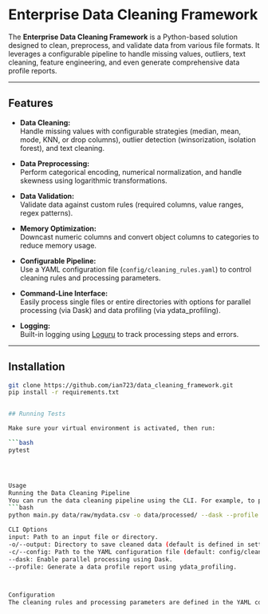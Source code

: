 # Enterprise Data Cleaning Framework

The **Enterprise Data Cleaning Framework** is a Python-based solution designed to clean, preprocess, and validate data from various file formats. It leverages a configurable pipeline to handle missing values, outliers, text cleaning, feature engineering, and even generate comprehensive data profile reports.

---

## Features

- **Data Cleaning:**  
  Handle missing values with configurable strategies (median, mean, mode, KNN, or drop columns), outlier detection (winsorization, isolation forest), and text cleaning.
  
- **Data Preprocessing:**  
  Perform categorical encoding, numerical normalization, and handle skewness using logarithmic transformations.
  
- **Data Validation:**  
  Validate data against custom rules (required columns, value ranges, regex patterns).
  
- **Memory Optimization:**  
  Downcast numeric columns and convert object columns to categories to reduce memory usage.
  
- **Configurable Pipeline:**  
  Use a YAML configuration file (`config/cleaning_rules.yaml`) to control cleaning rules and processing parameters.
  
- **Command-Line Interface:**  
  Easily process single files or entire directories with options for parallel processing (via Dask) and data profiling (via ydata_profiling).
  
- **Logging:**  
  Built-in logging using [Loguru](https://github.com/Delgan/loguru) to track processing steps and errors.

---

## Installation
```bash
git clone https://github.com/ian723/data_cleaning_framework.git
pip install -r requirements.txt


## Running Tests

Make sure your virtual environment is activated, then run:

```bash
pytest




Usage
Running the Data Cleaning Pipeline
You can run the data cleaning pipeline using the CLI. For example, to process a single file:
```bash
python main.py data/raw/mydata.csv -o data/processed/ --dask --profile

CLI Options
input: Path to an input file or directory.
-o/--output: Directory to save cleaned data (default is defined in settings).
-c/--config: Path to the YAML configuration file (default: config/cleaning_rules.yaml).
--dask: Enable parallel processing using Dask.
--profile: Generate a data profile report using ydata_profiling.



Configuration
The cleaning rules and processing parameters are defined in the YAML configuration file located at config/cleaning_rules.yaml. Adjust according 